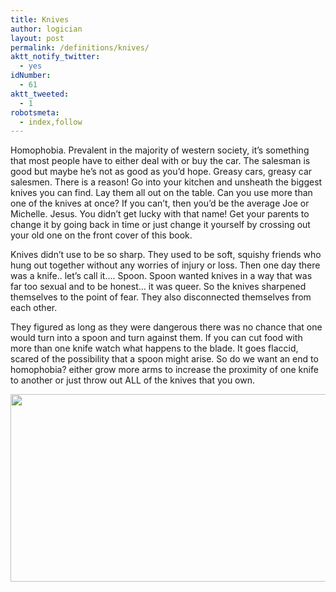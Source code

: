 ```yaml
---
title: Knives
author: logician
layout: post
permalink: /definitions/knives/
aktt_notify_twitter:
  - yes
idNumber:
  - 61
aktt_tweeted:
  - 1
robotsmeta:
  - index,follow
---
```

Homophobia. <!--more-->Prevalent in the majority of western society, it&#8217;s something that most people have to either deal with or buy the car. The salesman is good but maybe he&#8217;s not as good as you&#8217;d hope. Greasy cars, greasy car salesmen. There is a reason! Go into your kitchen and unsheath the biggest knives you can find. Lay them all out on the table. Can you use more than one of the knives at once? If you can&#8217;t, then you&#8217;d be the average Joe or Michelle. Jesus. You didn&#8217;t get lucky with that name! Get your parents to change it by going back in time or just change it yourself by crossing out your old one on the front cover of this book.

Knives didn&#8217;t use to be so sharp. They used to be soft, squishy friends who hung out together without any worries of injury or loss. Then one day there was a knife.. let&#8217;s call it&#8230;. Spoon. Spoon wanted knives in a way that was far too sexual and to be honest&#8230; it was queer. So the knives sharpened themselves to the point of fear. They also disconnected themselves from each other.

They figured as long as they were dangerous there was no chance that one would turn into a spoon and turn against them. If you can cut food with more than one knife watch what happens to the blade. It goes flaccid, scared of the possibility that a spoon might arise. So do we want an end to homophobia? either grow more arms to increase the proximity of one knife to another or just throw out ALL of the knives that you own.

[<img class="aligncenter size-full wp-image-639" title="knife2" src="http://www.logicandlife.com/wp-content/uploads/2010/01/knife2.jpg" alt="" width="600" height="300" />][1]

 [1]: http://www.logicandlife.com/wp-content/uploads/2010/01/knife2.jpg